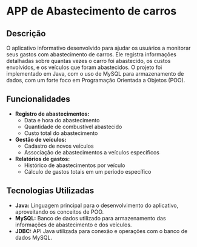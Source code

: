 # APP de Abastecimento de carros

## Descrição
O aplicativo informativo desenvolvido para ajudar os usuários a monitorar seus gastos com abastecimento de carros. Ele registra informações detalhadas sobre quantas vezes o carro foi abastecido, os custos envolvidos, e os veículos que foram abastecidos. O projeto foi implementado em Java, com o uso de MySQL para armazenamento de dados, com um forte foco em Programação Orientada a Objetos (POO).

## Funcionalidades
- **Registro de abastecimentos:**
  - Data e hora do abastecimento
  - Quantidade de combustível abastecido
  - Custo total do abastecimento
- **Gestão de veículos:**
  - Cadastro de novos veículos
  - Associação de abastecimentos a veículos específicos
- **Relatórios de gastos:**
  - Histórico de abastecimentos por veículo
  - Cálculo de gastos totais em um período específico

## Tecnologias Utilizadas
- **Java:** Linguagem principal para o desenvolvimento do aplicativo, aproveitando os conceitos de POO.
- **MySQL:** Banco de dados utilizado para armazenamento das informações de abastecimento e dos veículos.
- **JDBC:** API Java utilizada para conexão e operações com o banco de dados MySQL.

